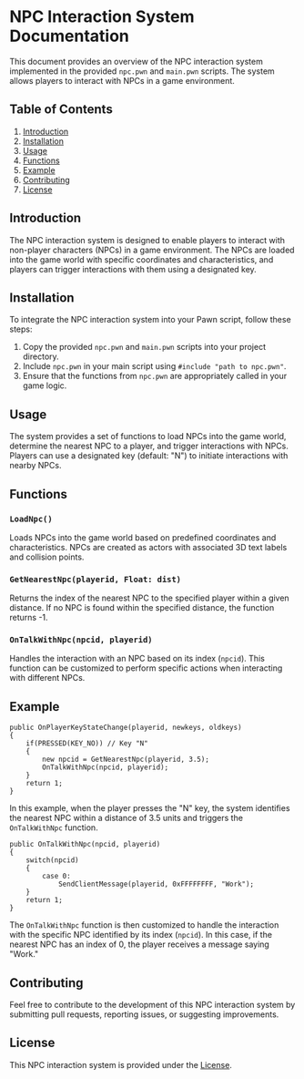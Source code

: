 # NPC Interaction System Documentation

This document provides an overview of the NPC interaction system implemented in the provided `npc.pwn` and `main.pwn` scripts. The system allows players to interact with NPCs in a game environment.

## Table of Contents

1. [Introduction](#introduction)
2. [Installation](#installation)
3. [Usage](#usage)
4. [Functions](#functions)
5. [Example](#example)
6. [Contributing](#contributing)
7. [License](#license)

## Introduction

The NPC interaction system is designed to enable players to interact with non-player characters (NPCs) in a game environment. The NPCs are loaded into the game world with specific coordinates and characteristics, and players can trigger interactions with them using a designated key.

## Installation

To integrate the NPC interaction system into your Pawn script, follow these steps:

1. Copy the provided `npc.pwn` and `main.pwn` scripts into your project directory.
2. Include `npc.pwn` in your main script using `#include "path to npc.pwn"`.
3. Ensure that the functions from `npc.pwn` are appropriately called in your game logic.

## Usage

The system provides a set of functions to load NPCs into the game world, determine the nearest NPC to a player, and trigger interactions with NPCs. Players can use a designated key (default: "N") to initiate interactions with nearby NPCs.

## Functions

### `LoadNpc()`

Loads NPCs into the game world based on predefined coordinates and characteristics. NPCs are created as actors with associated 3D text labels and collision points.

### `GetNearestNpc(playerid, Float: dist)`

Returns the index of the nearest NPC to the specified player within a given distance. If no NPC is found within the specified distance, the function returns -1.

### `OnTalkWithNpc(npcid, playerid)`

Handles the interaction with an NPC based on its index (`npcid`). This function can be customized to perform specific actions when interacting with different NPCs.

## Example

```pawn
public OnPlayerKeyStateChange(playerid, newkeys, oldkeys)
{
    if(PRESSED(KEY_NO)) // Key "N"
    {
        new npcid = GetNearestNpc(playerid, 3.5);
        OnTalkWithNpc(npcid, playerid);
    }
    return 1;
}
```

In this example, when the player presses the "N" key, the system identifies the nearest NPC within a distance of 3.5 units and triggers the `OnTalkWithNpc` function.

```pawn
public OnTalkWithNpc(npcid, playerid)
{
    switch(npcid)
    {
        case 0:
            SendClientMessage(playerid, 0xFFFFFFFF, "Work");
    }
    return 1;
}
```

The `OnTalkWithNpc` function is then customized to handle the interaction with the specific NPC identified by its index (`npcid`). In this case, if the nearest NPC has an index of 0, the player receives a message saying "Work."

## Contributing

Feel free to contribute to the development of this NPC interaction system by submitting pull requests, reporting issues, or suggesting improvements.

## License

This NPC interaction system is provided under the [License](LICENSE).
